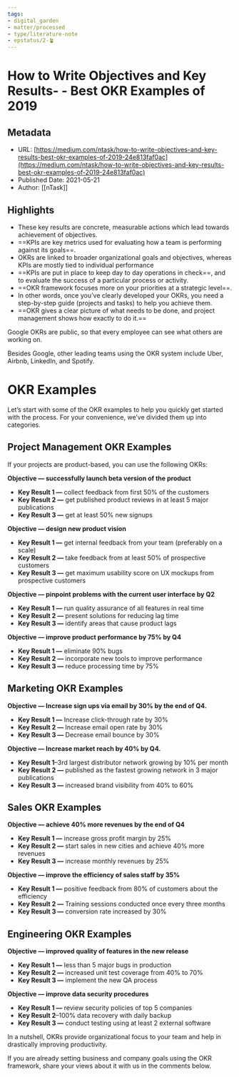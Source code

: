 ```yaml
---
tags: 
- digital_garden
- matter/processed
- type/literature-note
- epstatus/2-🪴
---
```

# How to Write Objectives and Key Results- - Best OKR Examples of 2019
## Metadata
* URL: [https://medium.com/ntask/how-to-write-objectives-and-key-results-best-okr-examples-of-2019-24e813faf0ac](https://medium.com/ntask/how-to-write-objectives-and-key-results-best-okr-examples-of-2019-24e813faf0ac)
* Published Date: 2021-05-21
* Author: [[nTask]]

## Highlights
* These key results are concrete, measurable actions which lead towards achievement of objectives.
* ==KPIs are key metrics used for evaluating how a team is performing against its goals==.
* OKRs are linked to broader organizational goals and objectives, whereas KPIs are mostly tied to individual performance
* ==KPIs are put in place to keep day to day operations in check==, and to evaluate the success of a particular process or activity.
* ==OKR framework focuses more on your priorities at a strategic level==.
* In other words, once you’ve clearly developed your OKRs, you need a step-by-step guide (projects and tasks) to help you achieve them.
* ==OKR gives a clear picture of what needs to be done, and project management shows how exactly to do it.==


Google OKRs are public, so that every employee can see what others are working on.

Besides Google, other leading teams using the OKR system include Uber, Airbnb, LinkedIn, and Spotify.

# OKR Examples

Let’s start with some of the OKR examples to help you quickly get started with the process. For your convenience, we’ve divided them up into categories.

## Project Management OKR Examples

If your projects are product-based, you can use the following OKRs:

**Objective — successfully launch beta version of the product**

-   **Key Result 1 —** collect feedback from first 50% of the customers
-   **Key Result 2 —** get published product reviews in at least 5 major publications
-   **Key Result 3 —** get at least 50% new signups

**Objective — design new product vision**

-   **Key Result 1 —** get internal feedback from your team (preferably on a scale)
-   **Key Result 2 —** take feedback from at least 50% of prospective customers
-   **Key Result 3 —** get maximum usability score on UX mockups from prospective customers

**Objective — pinpoint problems with the current user interface by Q2**

-   **Key Result 1 —** run quality assurance of all features in real time
-   **Key Result 2 —** present solutions for reducing lag time
-   **Key Result 3 —** identify areas that cause product lags

**Objective — improve product performance by 75% by Q4**

-   **Key Result 1 —** eliminate 90% bugs
-   **Key Result 2 —** incorporate new tools to improve performance
-   **Key Result 3 —** reduce processing time by 75%

## Marketing OKR Examples

**Objective — Increase sign ups via email by 30% by the end of Q4.**

-   **Key Result 1 —** Increase click-through rate by 30%
-   **Key Result 2 —** Increase email open rate by 30%
-   **Key Result 3 —** Decrease email bounce by 30%

**Objective — Increase market reach by 40% by Q4.**

-   **Key Result 1**–3rd largest distributor network growing by 10% per month
-   **Key Result 2 —** published as the fastest growing network in 3 major publications
-   **Key Result 3 —** increased brand visibility from 40% to 60%

## Sales OKR Examples

**Objective — achieve 40% more revenues by the end of Q4**

-   **Key Result 1 —** increase gross profit margin by 25%
-   **Key Result 2 —** start sales in new cities and achieve 40% more revenues
-   **Key Result 3 —** increase monthly revenues by 25%

**Objective — improve the efficiency of sales staff by 35%**

-   **Key Result 1 —** positive feedback from 80% of customers about the efficiency
-   **Key Result 2 —** Training sessions conducted once every three months
-   **Key Result 3 —** conversion rate increased by 30%

## Engineering OKR Examples

**Objective — improved quality of features in the new release**

-   **Key Result 1 —** less than 5 major bugs in production
-   **Key Result 2 —** increased unit test coverage from 40% to 70%
-   **Key Result 3 —** implement the new QA process

**Objective — improve data security procedures**

-   **Key Result 1 —** review security policies of top 5 companies
-   **Key Result 2**–100% data recovery with daily backup
-   **Key Result 3 —** conduct testing using at least 2 external software

In a nutshell, OKRs provide organizational focus to your team and help in drastically improving productivity.

If you are already setting business and company goals using the OKR framework, share your views about it with us in the comments below.